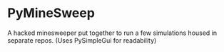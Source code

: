 # PyMineSweep
A hacked minesweeper put together to run a few simulations housed in separate repos. (Uses PySimpleGui for readability)
